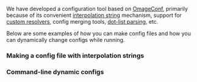 We have developed a configuration tool based on [OmageConf](https://omegaconf.readthedocs.io/), primarily because of its convenient [interpolation string]((https://omegaconf.readthedocs.io/en/2.3_branch/grammar.html#interpolation-strings)) mechanism, support for [custom resolvers](https://omegaconf.readthedocs.io/en/2.3_branch/custom_resolvers.html), config merging tools, [dot-list parsing](https://omegaconf.readthedocs.io/en/2.3_branch/usage.html#from-a-dot-list), etc.

Below are some examples of how you can make config files and how you can dynamically change configs while running.

### Making a config file with interpolation strings



### Command-line dynamic configs

